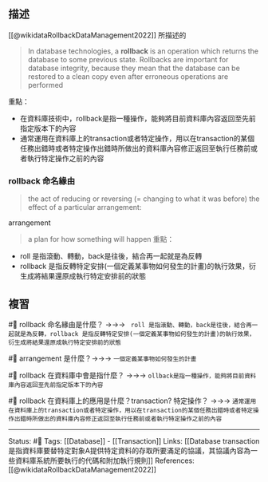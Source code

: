 

## 描述
[[@wikidataRollbackDataManagement2022]] 所描述的
> In database technologies, a **rollback** is an operation which returns the database to some previous state. Rollbacks are important for database integrity, because they mean that the database can be restored to a clean copy even after erroneous operations are performed

重點：
- 在資料庫技術中，rollback是指一種操作，能夠將目前資料庫內容返回至先前指定版本下的內容
- 通常運用在資料庫上的transaction或者特定操作，用以在transaction的某個任務出錯時或者特定操作出錯時所做出的資料庫內容修正返回至執行任務前或者執行特定操作之前的內容

### rollback 命名緣由

> the act of reducing or reversing (= changing to what it was before) the effect of a particular arrangement:

arrangement 
> a plan for how something will happen
重點：
- roll 是指滾動、轉動，back是往後，結合再一起就是為反轉
- rollback 是指反轉特定安排(一個定義某事物如何發生的計畫)的執行效果，衍生成將結果還原成執行特定安排前的狀態

## 複習
#🧠 rollback 命名緣由是什麼？ ->->-> ` roll 是指滾動、轉動，back是往後，結合再一起就是為反轉，rollback 是指反轉特定安排(一個定義某事物如何發生的計畫)的執行效果，衍生成將結果還原成執行特定安排前的狀態`
<!--SR:!2022-09-03,40,250-->

#🧠 arrangement 是什麼？->->-> `一個定義某事物如何發生的計畫`
<!--SR:!2022-08-20,15,230-->

#🧠 rollback  在資料庫中會是指什麼？ ->->-> `ollback是指一種操作，能夠將目前資料庫內容返回至先前指定版本下的內容`
<!--SR:!2022-08-08,28,250-->

#🧠 rollback 在資料庫上的應用是什麼？transaction? 特定操作？ ->->-> `通常運用在資料庫上的transaction或者特定操作，用以在transaction的某個任務出錯時或者特定操作出錯時所做出的資料庫內容修正返回至執行任務前或者執行特定操作之前的內容`
<!--SR:!2022-09-06,43,250-->


---
Status: #🌱 
Tags:
[[Database]] - [[Transaction]]
Links:
[[Database transaction 是指資料庫要替特定對象A提供特定資料的存取所要滿足的協議，其協議內容為一些資料庫系統所要執行的代碼和附加執行規則]]
References:
[[@wikidataRollbackDataManagement2022]]